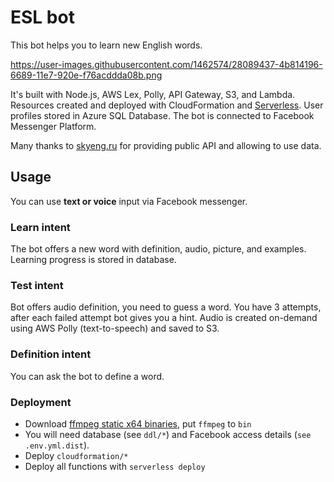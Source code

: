 # ESL bot

This bot helps you to learn new English words.

https://user-images.githubusercontent.com/1462574/28089437-4b814196-6689-11e7-920e-f76acddda08b.png

It's built with Node.js, AWS Lex, Polly, API Gateway, S3, and Lambda.
Resources created and deployed with CloudFormation and [Serverless](https://serverless.com).
User profiles stored in Azure SQL Database. The bot is connected to Facebook Messenger Platform.

Many thanks to [skyeng.ru](https://skyeng.ru) for providing public API and allowing to use data.

## Usage

You can use **text or voice** input via Facebook messenger.
 
### Learn intent

The bot offers a new word with definition, audio, picture, and examples.
Learning progress is stored in database.

### Test intent

Bot offers audio definition, you need to guess a word. You have 3 attempts, after each failed attempt
bot gives you a hint. Audio is created on-demand using AWS Polly (text-to-speech) and saved to S3.

### Definition intent
 
You can ask the bot to define a word.
 
### Deployment

 * Download [ffmpeg static x64 binaries](https://www.johnvansickle.com/ffmpeg/), put `ffmpeg` to `bin`
 * You will need database (see `ddl/*`) and Facebook access details (`see .env.yml.dist`).
 * Deploy `cloudformation/*`
 * Deploy all functions with `serverless deploy`
